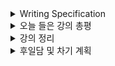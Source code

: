 <details>
<summary>Writing Specification</summary>
<div markdown="1">

>Date : 22.01.20
>
>강좌 분류 : boostcamp AI Tech - AI Mathmatics
>
>>강좌 번호 : 9
>>
>>제목 : CNN 첫걸음
>
>>강좌 번호 : 10
>>
>>제목 : RNN 첫걸음
>
>강좌 분류 : boostcamp AI Tech - Python
>
>>강좌 번호 : 5-1
>>
>>제목 : File / Exception / Log Handling
>
>>강좌 번호 : 5-2
>>
>>제목 : Python Data Handling
>
>>강좌 번호 : 6
>>
>>제목 : Numpy

</div>
</details>

<details>
<summary>오늘 들은 강의 총평</summary>
<div markdown="1">

RNN과 CNN은 많이 이해했던 것으로 생각하고 있었다.
강의 듣기 전에 퀴즈를 풀었을 때도 크게 문제 없이 풀었던 거라서 괜찮겠거니 했는데

심화 과제에서 RNN의 역전파를 구하는 곳에서 크게 애먹었다.

사실 영상 처리에서 RNN을 접하는 것은 쉽지 않다.

근본적으로는 영상(Image)이 시계열 데이터가 아니기 때문이지만(하지만 분명 관련 연구가 많을 것이다),

내 연구 주제는 조금 더 고전적인 영상 처리 공학의 문제를 신경망을 활용한 해결 쪽에 가까웠기 때문에 별로 관심이 없었다.(ConvLSTM정도만 기억나네..)

(대학원 입학하고 처음으로 영상 처리를 공부하면서 별도로 RNN을 공부해보긴 했는데, 그 땐 모든 게 처음인지라.. 생각해보면 역전파를 그 때도 구해본 것 같기도 한데 자료를 못 찾고 있다.)

시계열 데이터 쪽도 최근엔 Transformer와 같은 Attention 모델이 RNN 계열 모델을 다 압도했다고 듣긴 했지만,

RNN은 그 구조 역시 꽤 역사 깊은 구조라고 생각해서 공부해두면 입력 신호를 필터링하는 시스템을 이해하는 측면에서 통찰을 얻을 것이라고 생각한다.

CNN은 컴퓨터 비전에서는 너무 중요한데,

기존의 Perceptron에서 얻을 수 없었던 공간에 대한 정보(Spatial Information)를 신경망이 이해한다는 관점에서 너무 중요하다.

흔히 CNN은 입/출력 텐서의 차원을 맞추는 것에 집중하고, 딥 러닝 강의들이 대부분 이 파트를 시험으로 낸다고 하면 그런 문제를 내는 편이긴 하다.

차원 계산 문제도 물론 중요하다(선대수 관점이라던지, 코딩 관점이라던지 practical하게 중요하다.)

하지만 난 관점이 이 것에 비하면 조금 다른데(여기엔 아마 내 지도 교수님 영향도 있을 것이지만)

각 커널 하나하나마다 필터의 특성을 조금 더 신경써서 보는 편이다.(그렇다고 신경망 파일을 열어서 필터 하나씩 보고 있지는 않음)

그에 대한 생각을 여기다가 적고 종합해보는 시간을 써보도록 하겠다.

</div>
</details>

<details>
<summary>강의 정리</summary>
<div markdown="1">

오늘 강의는 많이 들은 것이 없어서 CNN, RNN 두 분야로 나누어 보면 되겠다.

(22.01.21) -> 다만 내가 오늘 조금 쉰 관계로, RNN은 확률/통계론과 더불어 주말에 작성하도록 하겠다.

<details>
<summary>CNN</summary>
<div markdown="1">

나는 CNN을 이야기하기 전에, 영상 처리 공학의 전반적인 흐름에 대해 이야기 해보고 싶다.

영상 처리 공학의 시작은 무엇일까?

기본적으로 영상 처리 공학의 시작은, 카메라 센서로부터 정보를 어떻게 처리할 것인가?로 시작한다.

그렇기에 모든 영상 처리 공학 과목이 아마 데이터를 이해하는 것에서 시작할 것으로 생각한다.

디지털 공학 내 영상 처리 공학에서 영상은 카메라 센서로부터 측정 값을 받아 약속한 값의 범위 내에서 측정 값을 정렬한 다음, 양자화(Quantization)하여 저장된다.

크게 접하는 데이터로는, 0~255 범위 내 정수의 형태로 저장된 이미지와 0~1 범위 내 실수의 형태로 저장된 이미지가 있다.

쉽게, 값의 범위는 다를 수 있다만, 크게 보면 정수형(Integer)과 실수형(Double)으로 나눌 수 있다.

> 이를테면 나는 16비트 부호가 없는 정수형(uint16)으로 저장된 이미지를 다뤄본 적이 있다. 값의 범위만 다를 뿐이지 똑같다.
> 
> 값의 범위가 다르면, 표현할 수 있는 색상이 많아진다. 다만, 표현할 수 있는 색상의 최대/최소 값이 바뀌진 않는다.
> 
> Limitation이 아니라 Resolution(여기선 해상도가 아니라 분해능)이 좋아지는 것으로 이해하면 좋다.

그러면 데이터를 저장도 했겠다, 다음 영상 처리 공학의 목표가 무엇이었을까?

그것은 바로 영상 내 관심이 있는 영역만 추출하는 것이다.

어떤 입력으로부터 원하는 출력을 반환하는 시스템을 우리는 주로 필터(Filter)라고 부른다.

> 교재에 나온 커널(Kernel)은 필터라고도 부르며 가끔 윈도우(Window)라고도 부른다.

[필터](https://en.wikipedia.org/wiki/Filter)는 정말.. 너무 많은 의미가 있다. 내가 관심이 있는 필터는 [이쪽](https://en.wikipedia.org/wiki/Filter_(signal_processing))이다.

갑자기 신호 처리로 넘어가니 조금 이상할 수도 있다.

하지만 나는 모든 공학은 목표가 다르고 말은 달라도 궤를 같이 한다고 보는 편이다.

왜냐하면 밑바탕은 수학이기 때문이다. 수학을 현실로 비유하면 공학은 현실을 표현하는 언어라고 생각한다.

신호 및 시스템이나 신호 처리 과목에서 필터라는 시스템은 전달 함수라는 개념을 통해 해석한다.

> 필터 : 시간 도메인 t에서 입력 신호 x(t)를 출력 신호 y(t)로 변환해주는 함수
> 
> 필터의 전달 함수 : 시간 도메인 t를 라플라스 도메인 s, (각)주파수 도메인 $\omega$ 로 변환 했을때 다음의 수식이 만족함. 이는 연속 시간에서의 정의이고, 이산 시간에서는 z-transform을 통해 z 도메인으로 정의한다.
> 
> $$Y(s) = H(s)X(s)

신호 처리 과목을 배우면서 이 전달 함수는 거의 1+1마냥 듣게되는데, 이 전달함수의 특성을 특성 방정식(Characteristic Equation)이나 주파수 응답(Frequency Response)을 통해 해석하여 High Pass Filter, Low Pass Filter, Band Pass Filter, Band Stop Filter 등으로 나눈다.

교재 9페이지에 나온 사이트에 있는 다양한 필터들이 저 위에 언급된 필터의 성향을 하나를 가지고 있다고 보면 된다.

이제 CNN으로 돌아가,

[Convolution](https://en.wikipedia.org/wiki/Convolution)은 무엇일까?

위의 링크, 위키피디아의 정의에 의하면,

> 두 함수로부터 하나의 함수가 다른 함수에 의해 어떻게 바뀔것인지를 나타내는 새로운 함수를 생성하는 수학적인 연산

으로, 두 함수 중 하나를 축에 반전시키고 움직여가면서 겹치는 부분을 곱한 함수를 적분하는 함수이다.

[Cross-correlation](https://en.wikipedia.org/wiki/Cross-correlation)은

한 함수를 축에 반전시키지 않고 움직여가며 겹치는 부분을 곱한 함수를 적분하는 것이다.

반전의 유무만 차이가 있는 것인데, 연산은 Cross-correlation으로 하지만 이름이 Convolution인 이유는

교수님의 설명대로 관습의 차이기도 하지만, 사실 Convolution에는 중요한 특성이 있기 때문이다.

> Convolution은 Dirac Delta Function(Impulse Function)과 연산하면 필터의 특성을 그대로 출력해 보여준다.
>
> 반대로 Cross-correlation은 Dirac Delta Function과 연산하면 필터의 특성이 역전되어 출력된다.

신호 처리 과목이나 제어 공학이나 이 연산을 이용해 시스템을 해석하는 이유이기도 하다.

궁금하면, 이걸 연산해보면 된다. 출력되는 kernel의 순서를 비교하며 잘 보도록 한다.

> import numpy as np
>
> from scipy import signal
>
> kernel = np.array([[1,2,3],[4,5,6],[7,8,9]])
> 
> impulse = np.array([[0,0,0],[0,1,0],[0,0,0]])
> 
> print(signal.convolve2d(impulse,kernel,mode='same'))
> 
> print(signal.correlate2d(impulse,kernel,mode='same'))

그러나 연산의 차이가 크게 나지 않아서, Cross-correlation으로 계산하는 것인데,

그 결과 현재 신경망이 생성해낸 각 커널들은 사실 역전된 필터로 보는 것이 맞다.

그 외에 강의에서 중요한 것은 차원이 어떻게 출력되는 것인가인데, Padding, Stride를 고려하지 않아 조금 수식이 간단해 보이는 것 같다.

입력되는 텐서의 한 차원의 길이를 W1
출력되는 텐서의 같은 차원의 길이를 W2
필터의 같은 차원의 길이를 F
Stride(커널 연산 후 몇 픽셀 움직일 것인가)를 S
Padding size(입력되는 텐서의 테두리를 늘려 커널 연산을 모서리에서도 할 수 있게끔)를 P
로 하면 다음의 수식이 성립된다.

> W2 = (W1 - F + 2P)/S + 1 

</div>
</details>

<details>
<summary>RNN 정리중</summary>
<div markdown="1">

여기다 적어

</div>
</details>

</div>
</details>

<details>
<summary>후일담 및 차기 계획</summary>
<div markdown="1">

... 사실 오늘 좀 많이 잤다. 어제 무리한 반동 탓인지.

10시 30분에 잔 것으로 기억하고, 6시에 일어났다.

주말도 있으니까, 싶었는데 이번 주 주말은 은근 바쁘더라.

차기 계획
1. 파이썬 남은 강의 듣기
2. 확률론, 통계론, RNN 정리

</div>
</details>